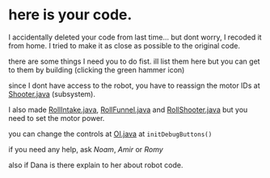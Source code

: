 # here is your code.
I accidentally deleted your code from last time... but dont worry, I recoded it from home. I tried to make it as close as possible to the original code.

there are some things I need you to do fist. ill list them here but you can get to them by building (clicking the green hammer icon)

since I dont have access to the robot, you have to reassign the motor IDs at [Shooter.java](src%2Fmain%2Fjava%2Fedu%2Fgreenblitz%2Fpegasus%2Fsubsystems%2FShooter.java) (subsystem).

I also made [RollIntake.java](src%2Fmain%2Fjava%2Fedu%2Fgreenblitz%2Fpegasus%2Fcommands%2Fshooter%2FRollIntake.java), [RollFunnel.java](src%2Fmain%2Fjava%2Fedu%2Fgreenblitz%2Fpegasus%2Fcommands%2Fshooter%2FRollFunnel.java) and [RollShooter.java](src%2Fmain%2Fjava%2Fedu%2Fgreenblitz%2Fpegasus%2Fcommands%2Fshooter%2FRollShooter.java)
but you need to set the motor power.

you can change the controls at [OI.java](src%2Fmain%2Fjava%2Fedu%2Fgreenblitz%2Fpegasus%2FOI.java)
at `initDebugButtons()`

if you need any help, ask *Noam*, *Amir* or *Romy*

also if Dana is there explain to her about robot code.